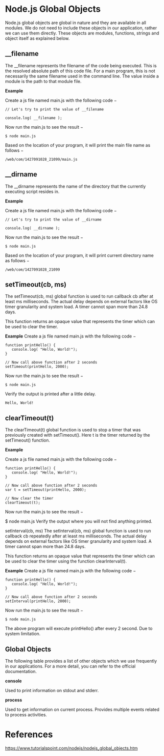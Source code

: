 # Node.js Global Objects

Node.js global objects are global in nature and they are available in all modules. We do not need to include these objects in our application, rather we can use them directly. These objects are modules, functions, strings and object itself as explained below.

## __filename
The __filename represents the filename of the code being executed. This is the resolved absolute path of this code file. For a main program, this is not necessarily the same filename used in the command line. The value inside a module is the path to that module file.

**Example**

Create a js file named main.js with the following code −

```
// Let's try to print the value of __filename

console.log( __filename );
```
Now run the main.js to see the result −
```
$ node main.js
```
Based on the location of your program, it will print the main file name as follows −
```
/web/com/1427091028_21099/main.js
```

## __dirname
The __dirname represents the name of the directory that the currently executing script resides in.

**Example**

Create a js file named main.js with the following code −

```
// Let's try to print the value of __dirname

console.log( __dirname );
```
Now run the main.js to see the result −
```
$ node main.js
```
Based on the location of your program, it will print current directory name as follows −
```
/web/com/1427091028_21099
```

## setTimeout(cb, ms)
The setTimeout(cb, ms) global function is used to run callback cb after at least ms milliseconds. The actual delay depends on external factors like OS timer granularity and system load. A timer cannot span more than 24.8 days.

This function returns an opaque value that represents the timer which can be used to clear the timer.

**Example**
Create a js file named main.js with the following code −
```
function printHello() {
   console.log( "Hello, World!");
}

// Now call above function after 2 seconds
setTimeout(printHello, 2000);
```
Now run the main.js to see the result −
```
$ node main.js
```
Verify the output is printed after a little delay.
```
Hello, World!
```

## clearTimeout(t)
The clearTimeout(t) global function is used to stop a timer that was previously created with setTimeout(). Here t is the timer returned by the setTimeout() function.

**Example**

Create a js file named main.js with the following code −

```
function printHello() {
   console.log( "Hello, World!");
}

// Now call above function after 2 seconds
var t = setTimeout(printHello, 2000);

// Now clear the timer
clearTimeout(t);
```
Now run the main.js to see the result −

$ node main.js
Verify the output where you will not find anything printed.

setInterval(cb, ms)
The setInterval(cb, ms) global function is used to run callback cb repeatedly after at least ms milliseconds. The actual delay depends on external factors like OS timer granularity and system load. A timer cannot span more than 24.8 days.

This function returns an opaque value that represents the timer which can be used to clear the timer using the function clearInterval(t).

**Example**
Create a js file named main.js with the following code −
```
function printHello() {
   console.log( "Hello, World!");
}

// Now call above function after 2 seconds
setInterval(printHello, 2000);
```
Now run the main.js to see the result −
```
$ node main.js
```
The above program will execute printHello() after every 2 second. Due to system limitation.

## Global Objects
The following table provides a list of other objects which we use frequently in our applications. For a more detail, you can refer to the official documentation.

**console**

Used to print information on stdout and stderr.

**process**

Used to get information on current process. Provides multiple events related to process activities.

# References
https://www.tutorialspoint.com/nodejs/nodejs_global_objects.htm
